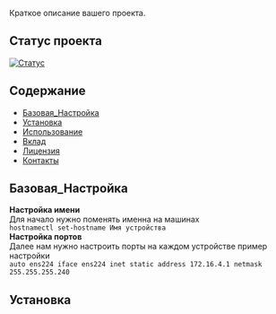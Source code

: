 Краткое описание вашего проекта.

## Статус проекта

[![Статус](https://img.shields.io/badge/статус-активный-brightgreen)](ссылка_на_статус)

## Содержание

- [Базовая_Настройка](#Базовая_Настройка)
- [Установка](#установка)
- [Использование](#использование)
- [Вклад](#вклад)
- [Лицензия](#лицензия)
- [Контакты](#контакты)

## Базовая_Настройка
<b>Настройка имени</b>  
Для начало нужно поменять именна на машинах   
`hostnamectl set-hostname Имя устройства`  
<b>Настройка портов</b>  
Далее нам нужно настроить порты на каждом устройстве пример настройки  
`auto ens224
iface ens224 inet static
address 172.16.4.1
netmask 255.255.255.240`

## Установка



